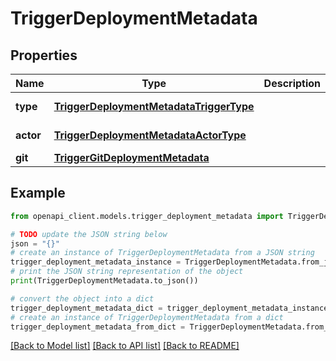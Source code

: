 # TriggerDeploymentMetadata


## Properties

Name | Type | Description | Notes
------------ | ------------- | ------------- | -------------
**type** | [**TriggerDeploymentMetadataTriggerType**](TriggerDeploymentMetadataTriggerType.md) |  | [optional] [default to TriggerDeploymentMetadataTriggerType.UNKNOWN_TYPE]
**actor** | [**TriggerDeploymentMetadataActorType**](TriggerDeploymentMetadataActorType.md) |  | [optional] [default to TriggerDeploymentMetadataActorType.UNKNOWN_ACTOR]
**git** | [**TriggerGitDeploymentMetadata**](TriggerGitDeploymentMetadata.md) |  | [optional] 

## Example

```python
from openapi_client.models.trigger_deployment_metadata import TriggerDeploymentMetadata

# TODO update the JSON string below
json = "{}"
# create an instance of TriggerDeploymentMetadata from a JSON string
trigger_deployment_metadata_instance = TriggerDeploymentMetadata.from_json(json)
# print the JSON string representation of the object
print(TriggerDeploymentMetadata.to_json())

# convert the object into a dict
trigger_deployment_metadata_dict = trigger_deployment_metadata_instance.to_dict()
# create an instance of TriggerDeploymentMetadata from a dict
trigger_deployment_metadata_from_dict = TriggerDeploymentMetadata.from_dict(trigger_deployment_metadata_dict)
```
[[Back to Model list]](../README.md#documentation-for-models) [[Back to API list]](../README.md#documentation-for-api-endpoints) [[Back to README]](../README.md)



